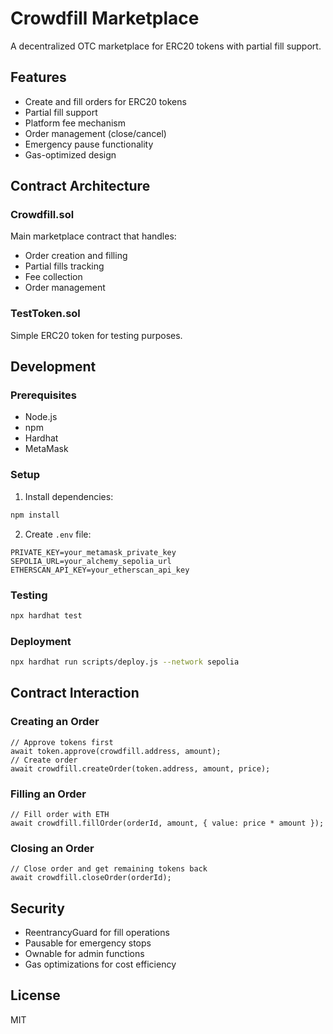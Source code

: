 # Crowdfill Marketplace

A decentralized OTC marketplace for ERC20 tokens with partial fill support.

## Features

- Create and fill orders for ERC20 tokens
- Partial fill support
- Platform fee mechanism
- Order management (close/cancel)
- Emergency pause functionality
- Gas-optimized design

## Contract Architecture

### Crowdfill.sol
Main marketplace contract that handles:
- Order creation and filling
- Partial fills tracking
- Fee collection
- Order management

### TestToken.sol
Simple ERC20 token for testing purposes.

## Development

### Prerequisites
- Node.js
- npm
- Hardhat
- MetaMask

### Setup
1. Install dependencies:
```bash
npm install
```

2. Create `.env` file:
```
PRIVATE_KEY=your_metamask_private_key
SEPOLIA_URL=your_alchemy_sepolia_url
ETHERSCAN_API_KEY=your_etherscan_api_key
```

### Testing
```bash
npx hardhat test
```

### Deployment
```bash
npx hardhat run scripts/deploy.js --network sepolia
```

## Contract Interaction

### Creating an Order
```solidity
// Approve tokens first
await token.approve(crowdfill.address, amount);
// Create order
await crowdfill.createOrder(token.address, amount, price);
```

### Filling an Order
```solidity
// Fill order with ETH
await crowdfill.fillOrder(orderId, amount, { value: price * amount });
```

### Closing an Order
```solidity
// Close order and get remaining tokens back
await crowdfill.closeOrder(orderId);
```

## Security
- ReentrancyGuard for fill operations
- Pausable for emergency stops
- Ownable for admin functions
- Gas optimizations for cost efficiency

## License
MIT 